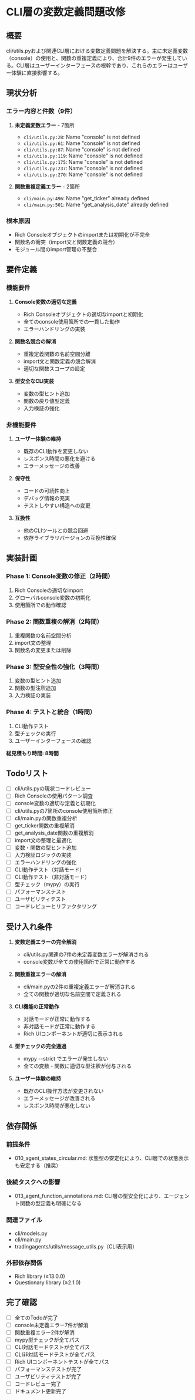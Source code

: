 # CLI層の変数定義問題改修

## 概要

cli/utils.pyおよび関連CLI層における変数定義問題を解決する。主に未定義変数（console）の使用と、関数の重複定義により、合計9件のエラーが発生している。CLI層はユーザーインターフェースの根幹であり、これらのエラーはユーザー体験に直接影響する。

## 現状分析

### エラー内容と件数（9件）

1. **未定義変数エラー** - 7箇所
   - `cli/utils.py:28`: Name "console" is not defined
   - `cli/utils.py:61`: Name "console" is not defined
   - `cli/utils.py:87`: Name "console" is not defined
   - `cli/utils.py:119`: Name "console" is not defined
   - `cli/utils.py:175`: Name "console" is not defined
   - `cli/utils.py:237`: Name "console" is not defined
   - `cli/utils.py:270`: Name "console" is not defined

2. **関数重複定義エラー** - 2箇所
   - `cli/main.py:496`: Name "get_ticker" already defined
   - `cli/main.py:501`: Name "get_analysis_date" already defined

### 根本原因

- Rich Consoleオブジェクトのimportまたは初期化が不完全
- 関数名の衝突（import文と関数定義の競合）
- モジュール間のimport管理の不整合

## 要件定義

### 機能要件

1. **Console変数の適切な定義**
   - Rich Consoleオブジェクトの適切なimportと初期化
   - 全てのconsole使用箇所での一貫した動作
   - エラーハンドリングの実装

2. **関数名競合の解消**
   - 重複定義関数の名前空間分離
   - import文と関数定義の競合解消
   - 適切な関数スコープの設定

3. **型安全なCLI実装**
   - 変数の型ヒント追加
   - 関数の戻り値型定義
   - 入力検証の強化

### 非機能要件

1. **ユーザー体験の維持**
   - 既存のCLI動作を変更しない
   - レスポンス時間の悪化を避ける
   - エラーメッセージの改善

2. **保守性**
   - コードの可読性向上
   - デバッグ情報の充実
   - テストしやすい構造への変更

3. **互換性**
   - 他のCLIツールとの競合回避
   - 依存ライブラリバージョンの互換性確保

## 実装計画

### Phase 1: Console変数の修正（2時間）

1. Rich Consoleの適切なimport
2. グローバルconsole変数の初期化
3. 使用箇所での動作確認

### Phase 2: 関数重複の解消（2時間）

1. 重複関数の名前空間分析
2. import文の整理
3. 関数名の変更または削除

### Phase 3: 型安全性の強化（3時間）

1. 変数の型ヒント追加
2. 関数の型注釈追加
3. 入力検証の実装

### Phase 4: テストと統合（1時間）

1. CLI動作テスト
2. 型チェックの実行
3. ユーザーインターフェースの確認

**総見積もり時間: 8時間**

## Todoリスト

- [ ] cli/utils.pyの現状コードレビュー
- [ ] Rich Consoleの使用パターン調査
- [ ] console変数の適切な定義と初期化
- [ ] cli/utils.pyの7箇所のconsole使用箇所修正
- [ ] cli/main.pyの関数重複分析
- [ ] get_ticker関数の重複解消
- [ ] get_analysis_date関数の重複解消
- [ ] import文の整理と最適化
- [ ] 変数・関数の型ヒント追加
- [ ] 入力検証ロジックの実装
- [ ] エラーハンドリングの強化
- [ ] CLI動作テスト（対話モード）
- [ ] CLI動作テスト（非対話モード）
- [ ] 型チェック（mypy）の実行
- [ ] パフォーマンステスト
- [ ] ユーザビリティテスト
- [ ] コードレビューとリファクタリング

## 受け入れ条件

1. **変数定義エラーの完全解消**
   - cli/utils.py関連の7件の未定義変数エラーが解消される
   - console変数が全ての使用箇所で正常に動作する

2. **関数重複エラーの解消**
   - cli/main.pyの2件の重複定義エラーが解消される
   - 全ての関数が適切な名前空間で定義される

3. **CLI機能の正常動作**
   - 対話モードが正常に動作する
   - 非対話モードが正常に動作する
   - Rich UIコンポーネントが適切に表示される

4. **型チェックの完全通過**
   - mypy --strict でエラーが発生しない
   - 全ての変数・関数に適切な型注釈が付与される

5. **ユーザー体験の維持**
   - 既存のCLI操作方法が変更されない
   - エラーメッセージが改善される
   - レスポンス時間が悪化しない

## 依存関係

### 前提条件
- 010_agent_states_circular.md: 状態型の安定化により、CLI層での状態表示も安定する（推奨）

### 後続タスクへの影響
- 013_agent_function_annotations.md: CLI層の型安全化により、エージェント関数の型定義も明確になる

### 関連ファイル
- cli/models.py
- cli/main.py
- tradingagents/utils/message_utils.py（CLI表示用）

### 外部依存関係
- Rich library (≥13.0.0)
- Questionary library (≥2.1.0)

## 完了確認

- [ ] 全てのTodoが完了
- [ ] console未定義エラー7件が解消
- [ ] 関数重複エラー2件が解消
- [ ] mypy型チェックが全てパス
- [ ] CLI対話モードテストが全てパス
- [ ] CLI非対話モードテストが全てパス
- [ ] Rich UIコンポーネントテストが全てパス
- [ ] パフォーマンステストが完了
- [ ] ユーザビリティテストが完了
- [ ] コードレビュー完了
- [ ] ドキュメント更新完了
